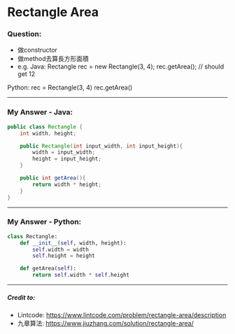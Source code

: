 # Rectangle Area 
### Question: 
* 做constructor
* 做method去算長方形面積
* e.g. 
Java:
    Rectangle rec = new Rectangle(3, 4);
    rec.getArea(); // should get 12

Python:
    rec = Rectangle(3, 4)
    rec.getArea()
    
***
### My Answer - Java:
```Java
public class Rectangle {
    int width, height;

    public Rectangle(int input_width, int input_height){
        width = input_width;
        height = input_height;
    }

    public int getArea(){
        return width * height;
    }
}

```


***
### My Answer - Python:
```Python
class Rectangle:
    def __init__(self, width, height):
        self.width = width
        self.height = height

    def getArea(self):
        return self.width * self.height
```

***

##### Credit to:
* Lintcode: https://www.lintcode.com/problem/rectangle-area/description
* 九章算法: https://www.jiuzhang.com/solution/rectangle-area/
